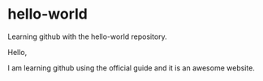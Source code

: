 # hello-world
Learning github with the hello-world repository.

Hello,

I am learning github using the official guide and it is an awesome website.
